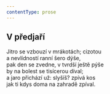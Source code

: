 ```yaml
---
contentType: prose
---
```


## V předjaří

Jitro se vzbouzí v mrákotách; cizotou  
a nevlídností ranní šero dýše,  
pak den se zvedne, v tvrdší ještě pýše  
by na bolest se tisícerou díval;  
a jaro přichází už: slyšíš? zpívá kos  
jak ti kdys doma na zahradě zpíval.
